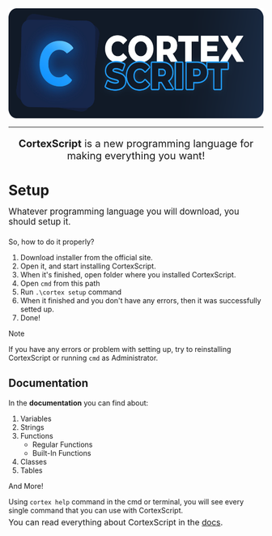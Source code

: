 <html>
    <div align="center">
        <a href=""><img src="dist/icons/github_thumbnail.png" alt="CortexScript" height="217" /></a>
    </div>
    <hr/>
    <p align="center" style="font-size: 20px;"><b>CortexScript</b> is a new programming language for making everything you want!</p>
</html>

# Setup

<p style="position: relative; bottom: 4px; font-size: 17px;">Whatever programming language you will download, you should setup it.</p>

So, how to do it properly?

1. Download installer from the official site.
2. Open it, and start installing CortexScript.
3. When it's finished, open folder where you installed CortexScript.
4. Open `cmd` from this path
5. Run `.\cortex setup` command
6. When it finished and you don't have any errors, then it was successfully setted up.
7. Done!

> [!NOTE]
> If you have any errors or problem with setting up, try to reinstalling CortexScript or running `cmd` as Administrator.

## Documentation

In the **documentation** you can find about:

1. Variables
2. Strings
3. Functions
    - Regular Functions
    - Built-In Functions
4. Classes
5. Tables

And More!

Using `cortex help` command in the cmd or terminal, you will see every single command that you can use with CortexScript.
<p style="position: relative; bottom: 11px; font-size: 16px;">You can read everything about CortexScript in the <a href="https://www.youtube.com/channel/UCKC79i28LRiqy2jVnsimNDw">docs</a>.</p>
